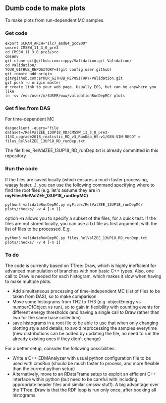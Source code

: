 ## Dumb code to make plots

To make plots from run-dependent MC samples.

### Get code
```
export SCRAM_ARCH="slc7_amd64_gcc900"
cmsrel CMSSW_11_3_0_pre3
cd CMSSW_11_3_0_pre3/src
cmsenv
git clone git@github.com:cippy/Validation.git Validation/
cd Validation/
YOUR_GITHUB_REPOSITORY=$(git config user.github)
git remote add origin git@github.com:$YOUR_GITHUB_REPOSITORY/Validation.git
git push -u origin master
# create link to your web page. Usually EOS, but can be anywhere you like
ln -sv /eos/user/m/$USER/www/validationRunDepMC/ plots
```

### Get files from DAS

For time-dependent MC
```
dasgoclient -query="file dataset=/RelValZEE_13UP18_RD/CMSSW_11_3_0_pre3-113X_upgrade2018_realistic_RD_v3_RunDep_HS-v1/GEN-SIM-RECO" > files_RelValZEE_13UP18_RD_runDep.txt
```
The file files_RelValZEE_13UP18_RD_runDep.txt is already committed in this repository


### Run the code
If the files are saved locally (which ensures a much faster processing, waaay faster...), you can use the following command specifying where to find the root files (e.g. let's assume they are in __myFiles/RelValZEE_13UP18_runDepMC/__
```
python3 validateRunDepMC.py myFiles/RelValZEE_13UP18_runDepMC/ plots/checks/ -v 4 [-n 1]
```
option __-n__ allows you to specify a subset of the files, for a quick test.
If the files are not stored locally, you can use a txt file as first argument, with the list of files to be processed. E.g.
```
python3 validateRunDepMC.py files_RelValZEE_13UP18_RD_runDep.txt plots/checks/ -v 4 [-n 1]
```

### To do

The code is currently based on TTree::Draw, which is highly inefficient for advanced manipulation of branches with non basic C++ types. Also, one call to Draw is needed for each histogram, which makes it slow when having to make multiple plots.
- Add simultaneous processing of time-independent MC (list of files to be taken from DAS), so to make comparison
- Move some histograms from TH2 to TH3 (e.g. objectEnergy vs numberOfObject vs run), so to gain in flexibility with counting events for different energy thresholds (and having a single call to Draw rather than two for the same base collection)
- save histograms in a root file to be able to use that when only changing plotting style and details, to avoid reprocessing the samples everytime (new distributions can be added by updating the file, no need to run the already existing ones if they didn't change) 

For a better setup, consider the following possibilities.
- Write a C++ EDMAnalyzer with usual python configuration file to be used with cmsRun (should be much faster to process, and more flexible than the current python setup)
- Alternatively, move to an RDataFrame setup to exploit an efficient C++ interface within python (but need to be careful with including appropriate header files and similar cmssw stuff). A big advantage over the TTree::Draw is that the RDF loop is run only once, after booking all histograms.
